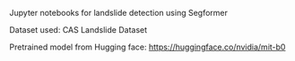Jupyter notebooks for landslide detection using Segformer

Dataset used: 
CAS Landslide Dataset

Pretrained model from Hugging face: https://huggingface.co/nvidia/mit-b0
